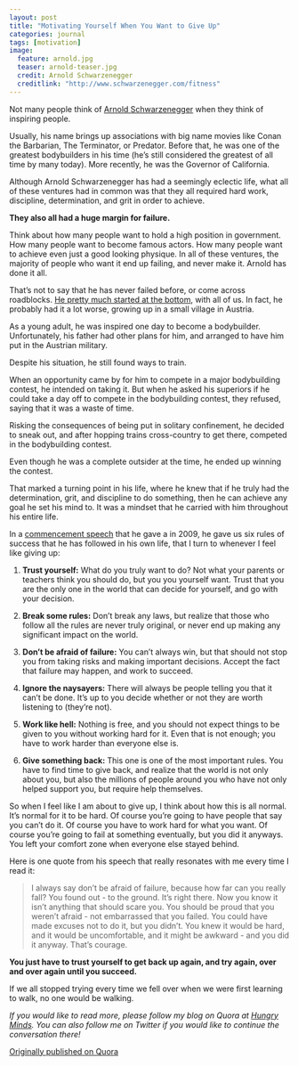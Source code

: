 ```yaml
---
layout: post
title: "Motivating Yourself When You Want to Give Up"
categories: journal
tags: [motivation]
image:
  feature: arnold.jpg
  teaser: arnold-teaser.jpg
  credit: Arnold Schwarzenegger
  creditlink: "http://www.schwarzenegger.com/fitness"
---
```


Not many people think of <a href="https://en.wikipedia.org/wiki/Arnold_Schwarzenegger">Arnold Schwarzenegger</a> when they think of inspiring people.

Usually, his name brings up associations with big name movies like Conan the Barbarian, The Terminator, or Predator. Before that, he was one of the greatest bodybuilders in his time (he’s still considered the greatest of all time by many today). More recently, he was the Governor of California.

Although Arnold Schwarzenegger has had a seemingly eclectic life, what all of these ventures had in common was that they all required hard work, discipline, determination, and grit in order to achieve.

**They also all had a huge margin for failure.**

Think about how many people want to hold a high position in government. How many people want to become famous actors. How many people want to achieve even just a good looking physique. In all of these ventures, the majority of people who want it end up failing, and never make it. Arnold has done it all.

That’s not to say that he has never failed before, or come across roadblocks. <a href="https://www.youtube.com/watch?v=wJPRj19OU-w">He pretty much started at the bottom</a>, with all of us. In fact, he probably had it a lot worse, growing up in a small village in Austria.

As a young adult, he was inspired one day to become a bodybuilder. Unfortunately, his father had other plans for him, and arranged to have him put in the Austrian military.

Despite his situation, he still found ways to train.

When an opportunity came by for him to compete in a major bodybuilding contest, he intended on taking it. But when he asked his superiors if he could take a day off to compete in the bodybuilding contest, they refused, saying that it was a waste of time.

Risking the consequences of being put in solitary confinement, he decided to sneak out, and after hopping trains cross-country to get there, competed in the bodybuilding contest.

Even though he was a complete outsider at the time, he ended up winning the contest.

That marked a turning point in his life, where he knew that if he truly had the determination, grit, and discipline to do something, then he can achieve any goal he set his mind to. It was a mindset that he carried with him throughout his entire life.

In a <a href="http://www.graduationwisdom.com/speeches/0067-schwarzenegger.htm">commencement speech</a> that he gave a in 2009, he gave us six rules of success that he has followed in his own life, that I turn to whenever I feel like giving up:

1. **Trust yourself:** What do you truly want to do? Not what your parents or teachers think you should do, but you you yourself want. Trust that you are the only one in the world that can decide for yourself, and go with your decision.

2. **Break some rules:** Don’t break any laws, but realize that those who follow all the rules are never truly original, or never end up making any significant impact on the world.

3. **Don’t be afraid of failure:** You can’t always win, but that should not stop you from taking risks and making important decisions. Accept the fact that failure may happen, and work to succeed.

4. **Ignore the naysayers:** There will always be people telling you that it can’t be done. It’s up to you decide whether or not they are worth listening to (they’re not).

5. **Work like hell:** Nothing is free, and you should not expect things to be given to you without working hard for it. Even that is not enough; you have to work harder than everyone else is.

6. **Give something back:** This one is one of the most important rules. You have to find time to give back, and realize that the world is not only about you, but also the millions of people around you who have not only helped support you, but require help themselves.

So when I feel like I am about to give up, I think about how this is all normal. It’s normal for it to be hard. Of course you’re going to have people that say you can’t do it. Of course you have to work hard for what you want. Of course you’re going to fail at something eventually, but you did it anyways. You left your comfort zone when everyone else stayed behind.

Here is one quote from his speech that really resonates with me every time I read it:

>I always say don’t be afraid of failure, because how far can you really fall? You found out - to the ground. It’s right there. Now you know it isn’t anything that should scare you. You should be proud that you weren’t afraid - not embarrassed that you failed. You could have made excuses not to do it, but you didn’t. You knew it would be hard, and it would be uncomfortable, and it might be awkward - and you did it anyway. That’s courage.

**You just have to trust yourself to get back up again, and try again, over and over again until you succeed.**

If we all stopped trying every time we fell over when we were first learning to walk, no one would be walking.

*If you would like to read more, please follow my blog on Quora at <a href="https://hungryminds.quora.com/">Hungry Minds</a>. You can also follow me on Twitter if you would like to continue the conversation there!*

<a href="https://hungryminds.quora.com/Motivating-Yourself-When-You-Want-to-Give-Up">Originally published on Quora</a>
